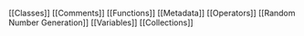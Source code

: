 [[Classes]]
[[Comments]]
[[Functions]]
[[Metadata]]
[[Operators]]
[[Random Number Generation]]
[[Variables]]
[[Collections]]
